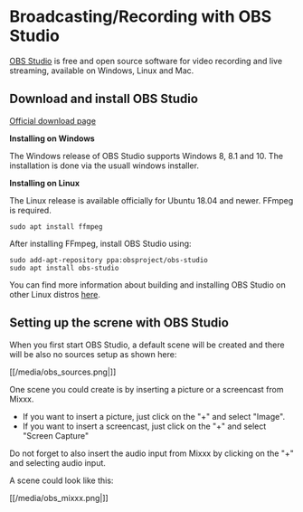 # Broadcasting/Recording with OBS Studio

[OBS Studio](https://obsproject.com/wiki/) is free and open source
software for video recording and live streaming, available on Windows,
Linux and Mac.

## Download and install OBS Studio

[Official download page](https://obsproject.com/download)

**Installing on Windows**

The Windows release of OBS Studio supports Windows 8, 8.1 and 10. The
installation is done via the usuall windows installer.

**Installing on Linux**

The Linux release is available officially for Ubuntu 18.04 and newer.
FFmpeg is required.

    sudo apt install ffmpeg

After installing FFmpeg, install OBS Studio using:

    sudo add-apt-repository ppa:obsproject/obs-studio
    sudo apt install obs-studio

You can find more information about building and installing OBS Studio
on other Linux distros
[here](https://github.com/obsproject/obs-studio/wiki/Install-Instructions).

## Setting up the screne with OBS Studio

When you first start OBS Studio, a default scene will be created and
there will be also no sources setup as shown here:

[[/media/obs_sources.png|]]

One scene you could create is by inserting a picture or a screencast
from Mixxx.

  - If you want to insert a picture, just click on the "+" and select
    "Image". 
  - If you want to insert a screencast, just click on the "+" and select
    "Screen Capture"

Do not forget to also insert the audio input from Mixxx by clicking on
the "+" and selecting audio input.

A scene could look like this:

[[/media/obs_mixxx.png|]]
